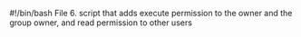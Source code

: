 #!/bin/bash
File 6. script that adds execute permission to the owner and the group owner, and read permission to other users
